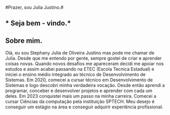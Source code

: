 #Prazer, sou Julia Justino.#
## * Seja bem - vindo.*
## Sobre mim.

Olá, eu sou Stephany Julia de Oliveira Justino mas pode me chamar de Julia. Desde que me entendo por gente, sempre gostei de criar e aprender coisas novas. Quando novos desafios me apareceram decidi me apoiar nos estudos e assim acabei passando na ETEC (Escola Tecnica Estadual) e iniciei o ensino médio integrado ao técnico de Desenvolvimento de Sistemas.
Em 2020, comecei a cursar técnico em Desenvolvimento de Sistemas e logo descobri minha verdadeira vocação. Desde então aprendi a programar, conceber e desenvolver projetos e aprender com cada um deles.
Em 2023 conquistei mais um passo na minha carreira. Comecei a cursar Ciências da computação pela instituição SPTECH.
Meu desejo é conseguir um estágio na área e conseguir adquirir experiência profissional.


